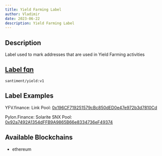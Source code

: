 ```yaml
---
title: Yield Farming Label
author: Vladimir
date: 2023-06-22
description: Yield Farming Label
---
```


## Description
Label used to mark addresses that are used in Yield Farming activities

## [Label fqn](/labels/label-fqn)

`santiment/yield:v1`

## Label Examples
YFV.finance: Link Pool: [0x196CF719251579cBc850dED0e47e972b3d7810Cd](https://etherscan.io/address/0x196cf719251579cbc850ded0e47e972b3d7810cd)

Pylon.Finance: Solarite SNX Pool: [0x92a7492A1354dFFB9A9865B66e8334736eF49374](https://etherscan.io/address/0x92a7492a1354dffb9a9865b66e8334736ef49374)

## Available Blockchains

* ethereum